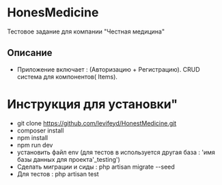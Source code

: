 # HonesMedicine
Тестовое задание для компании "Честная медицина"
## Описание
* Приложение включает : (Авторизацию + Регистрацию). CRUD система для компонентов( Items).
# Инструкция для установки"
* git clone https://github.com/levifeyd/HonestMedicine.git
* composer install
* npm install
* npm run dev
* установить файл env (для тестов в используется другая база : 'имя базы данных для проекта'_testing')
* Сделать миграции и сиды : php artisan migrate --seed
* Для тестов : php artisan test
